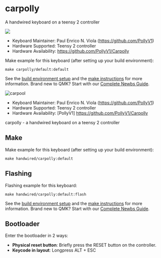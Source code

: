 # carpolly


A handwired keyboard on a teensy 2 controller

![](https://i.imgur.com/w691sNnl.png)


* Keyboard Maintainer: Paul Enrico N. Viola (https://github.com/PollyV1)
* Hardware Supported: Teensy 2 controller
* Hardware Availability: https://github.com/PollyV1/Carpolly


Make example for this keyboard (after setting up your build environment):

    make carpolly/default:default

See the [build environment setup](https://docs.qmk.fm/#/getting_started_build_tools) and the [make instructions](https://docs.qmk.fm/#/getting_started_make_guide) for more information. Brand new to QMK? Start with our [Complete Newbs Guide](https://docs.qmk.fm/#/newbs).

![carpool](https://i.imgur.com/w691sNnh.jpg)

* Keyboard Maintainer: Paul Enrico N. Viola (https://github.com/PollyV1)
* Hardware Supported: Teensy 2 controller
* Hardware Availability: [PollyV1] https://github.com/PollyV1/Carpolly

carpolly - a handwired keyboard on a teensy 2 controller

## Make 

Make example for this keyboard (after setting up your build environment):

    make handwired/carpolly:default

## Flashing

Flashing example for this keyboard:

    make handwired/carpolly:default:flash
    
See the [build environment setup](https://docs.qmk.fm/#/getting_started_build_tools) and the [make instructions](https://docs.qmk.fm/#/getting_started_make_guide) for more information. Brand new to QMK? Start with our [Complete Newbs Guide](https://docs.qmk.fm/#/newbs).

## Bootloader

Enter the bootloader in 2 ways:

* **Physical reset button**: Briefly press the RESET button on the controller.
* **Keycode in layout**: Longpress ALT + ESC

